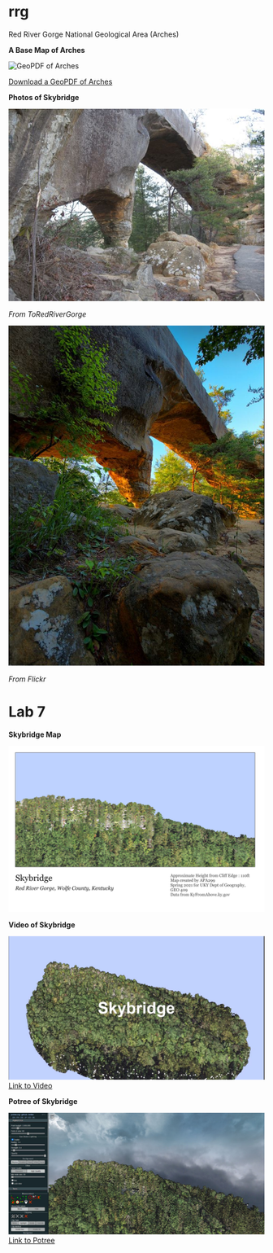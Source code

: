 # rrg

Red River Gorge National Geological Area (Arches)

**A Base Map of Arches**

![GeoPDF of Arches](graphics/rrgArches.png)

[Download a GeoPDF of Arches](basemap/rrg.pdf)


**Photos of Skybridge**

![Skybridge](graphics/sky-bridge-7.jpg)

*From ToRedRiverGorge*

![Skybridge in the Evening](graphics/skyEvening.JPG)

*From Flickr*


# Lab 7

**Skybridge Map**

![Skybridge Map](graphics/skyMap.png)


**Video of Skybridge**

![Skybridge Screenshot](graphics/skyScreen.JPG)
[Link to Video](https://youtu.be/ig3jhBgR0bk)


**Potree of Skybridge**

![Potree Screenshot](graphics/potreeSKYScreen.JPG)
[Link to Potree](https://apa299.github.io/rrg/potreeSKY/)
